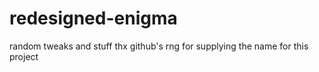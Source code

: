# redesigned-enigma
random tweaks and stuff 
thx github's rng for supplying the name for this project 